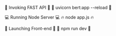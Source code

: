🚀 Invoking FAST API 🚀
🌟 uvicorn bert:app --reload 🌟

💻 Running Node Server 💻
🔥 node app.js 🔥

🎨 Launching Front-end 🎨
🚀 npm run dev 🚀

